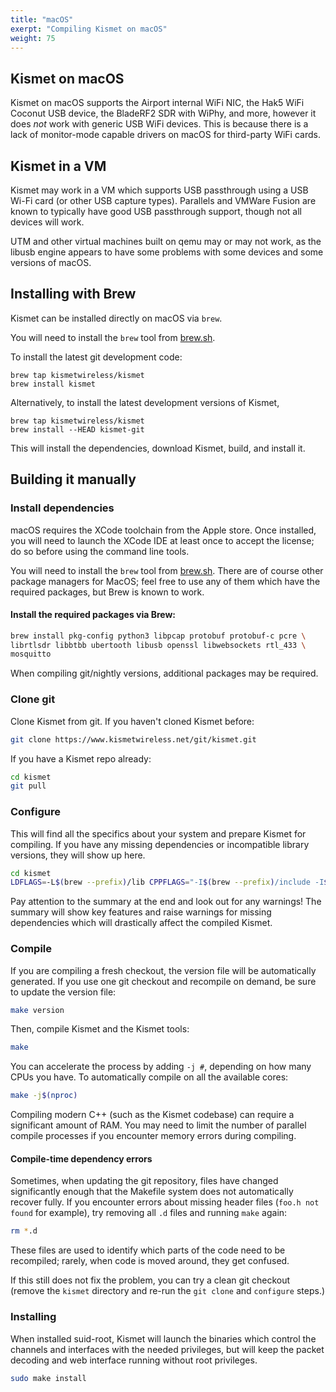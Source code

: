 ```yaml
---
title: "macOS"
exerpt: "Compiling Kismet on macOS"
weight: 75
---
```


## Kismet on macOS

Kismet on macOS supports the Airport internal WiFi NIC, the Hak5 WiFi Coconut USB device, the BladeRF2 SDR with WiPhy, and more, however it does *not* work with generic USB WiFi devices.  This is because there is a lack of monitor-mode capable drivers on macOS for third-party WiFi cards.

## Kismet in a VM

Kismet may work in a VM which supports USB passthrough using a USB Wi-Fi card (or other USB capture types).  Parallels and VMWare Fusion are known to typically have good USB passthrough support, though not all devices will work.

UTM and other virtual machines built on qemu may or may not work, as the libusb engine appears to have some problems with some devices and some versions of macOS.

## Installing with Brew

Kismet can be installed directly on macOS via `brew`.

You will need to install the `brew` tool from [brew.sh](https://brew.sh).

To install the latest git development code:

```
brew tap kismetwireless/kismet
brew install kismet
```

Alternatively, to install the latest development versions of Kismet,

```
brew tap kismetwireless/kismet
brew install --HEAD kismet-git
```

This will install the dependencies, download Kismet, build, and install it.

## Building it manually

### Install dependencies

macOS requires the XCode toolchain from the Apple store.  Once installed, you will need to launch the XCode IDE at least once to accept the license; do so before using the command line tools.

You will need to install the `brew` tool from [brew.sh](https://brew.sh).  There are of course other package managers for MacOS; feel free to use any of them which have the required packages, but Brew is known to work.

#### Install the required packages via Brew:

```bash
brew install pkg-config python3 libpcap protobuf protobuf-c pcre \
librtlsdr libbtbb ubertooth libusb openssl libwebsockets rtl_433 \
mosquitto
```

When compiling git/nightly versions, additional packages may be required.

### Clone git

Clone Kismet from git.  If you haven't cloned Kismet before:

```bash
git clone https://www.kismetwireless.net/git/kismet.git
```

If you have a Kismet repo already:

```bash
cd kismet
git pull
```

### Configure

This will find all the specifics about your system and prepare Kismet for compiling.  If you have any missing dependencies or incompatible library versions, they will show up here.

```bash
cd kismet
LDFLAGS=-L$(brew --prefix)/lib CPPFLAGS="-I$(brew --prefix)/include -I$(brew --prefix openssl)/include" ./configure --with-openssl=$(brew --prefix openssl)
```

Pay attention to the summary at the end and look out for any warnings! The summary will show key features and raise warnings for missing dependencies which will drastically affect the compiled Kismet.

### Compile

If you are compiling a fresh checkout, the version file will be automatically generated.  If you use one git checkout and recompile on demand, be sure to update the version file:

```bash
make version
```

Then, compile Kismet and the Kismet tools:

```bash
make
```

You can accelerate the process by adding `-j #`, depending on how many CPUs you have.  To automatically compile on all the available cores:

```bash
make -j$(nproc)
```

Compiling modern C++ (such as the Kismet codebase) can require a significant amount of RAM.  You may need to limit the number of parallel compile processes if you encounter memory errors during compiling.

#### Compile-time dependency errors

Sometimes, when updating the git repository, files have changed significantly enough that the Makefile system does not automatically recover fully.  If you encounter errors about missing header files (`foo.h not found` for example), try removing all `.d` files and running `make` again:

```bash
rm *.d
```

These files are used to identify which parts of the code need to be recompiled; rarely, when code is moved around, they get confused.

If this still does not fix the problem, you can try a clean git checkout (remove the `kismet` directory and re-run the `git clone` and `configure` steps.)

### Installing

When installed suid-root, Kismet will launch the binaries which control the channels and interfaces with the needed privileges, but will keep the packet decoding and web interface running without root privileges.

```bash
sudo make install
```

